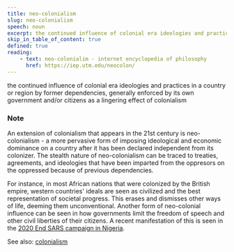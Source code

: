 ```yaml
---
title: neo-colonialism
slug: neo-colonialism
speech: noun
excerpt: the continued influence of colonial era ideologies and practices in a country or region by former dependencies, generally enforced by its own government and/or citizens as a lingering effect of colonialism
skip_in_table_of_content: true
defined: true
reading:
    - text: neo-colonialim - internet encyclopedia of philosophy
      href: https://iep.utm.edu/neocolon/
---
```


the continued influence of colonial era ideologies and practices in a country or region by former dependencies, generally enforced by its own government and/or citizens as a lingering effect of colonialism

### Note

An extension of colonialism that appears in the 21st century is neo-colonialism - a more pervasive form of imposing ideological and economic dominance on a country after it has been declared independent from its colonizer. The stealth nature of neo-colonialism can be traced to treaties, agreements, and ideologies that have been imparted from the oppresors on the oppressed because of previous dependencies.

For instance, in most African nations that were colonized by the British empire, western countries' ideals are seen as civilized and the best representation of societal progress. This erases and dismisses other ways of life, deeming them unconventional. Another form of neo-colonial influence can be seen in how governments limit the freedom of speech and other civil liberties of their citizens. A recent manifestation of this is seen in the [2020 End SARS campaign in Nigeria](https://en.wikipedia.org/wiki/End_SARS).

See also: [colonialism](/definitions/colonialism)
